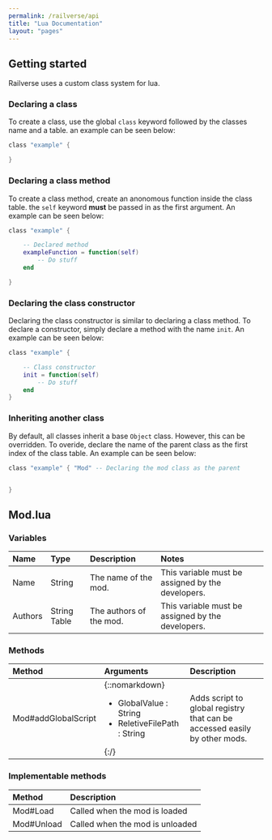```yaml
---
permalink: /railverse/api
title: "Lua Documentation"
layout: "pages"
---
```


## Getting started
Railverse uses a custom class system for lua.

### Declaring a class
To create a class, use the global ``class`` keyword followed by the classes name and a table. an example can be seen below:
```lua
class "example" {

}
```
### Declaring a class method
To create a class method, create an anonomous function inside the class table. the ``self`` keyword **must** be passed in as the first argument. An example can be seen below:
```lua
class "example" {

    -- Declared method
    exampleFunction = function(self)
        -- Do stuff
    end

}
```
### Declaring the class constructor
Declaring the class constructor is similar to declaring a class method. To declare a constructor, simply declare a method with the name ``init``. An example can be seen below:
```lua
class "example" {

    -- Class constructor
    init = function(self)
        -- Do stuff
    end
}
```
### Inheriting another class
By default, all classes inherit a base ``Object`` class. However, this can be overridden. To overide, declare the name of the parent class as the first index of the class table. An example can be seen below:
```lua
class "example" { "Mod" -- Declaring the mod class as the parent


}
```


## Mod.lua

### Variables

| Name | Type | Description | Notes |
|:-----|:-----|:------------|:------|
| Name | String |The name of the mod. | This variable must be assigned by the developers. |
| Authors | String Table | The authors of the mod. | This variable must be assigned by the developers.

### Methods

| Method | Arguments | Description |
|:-------|:----------|:------------|
| Mod#addGlobalScript | {::nomarkdown}<div><ul> <li> GlobalValue : String </li><li>ReletiveFilePath : String</li></ul></div>{:/}| Adds script to global registry that can be accessed easily by other mods. |

### Implementable methods

| Method | Description |
|:-------|:------------|
| Mod#Load | Called when the mod is loaded |
| Mod#Unload | Called when the mod is unloaded 